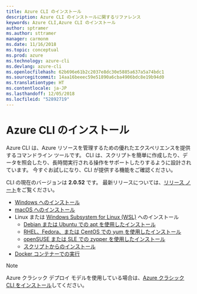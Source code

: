 ```yaml
---
title: Azure CLI のインストール
description: Azure CLI のインストールに関するリファレンス
keywords: Azure CLI,Azure CLI のインストール
author: sptramer
ms.author: sttramer
manager: carmonm
ms.date: 11/16/2018
ms.topic: conceptual
ms.prod: azure
ms.technology: azure-cli
ms.devlang: azure-cli
ms.openlocfilehash: 62b696e61b2c2037e8dc30e5885a637a5a74bdc1
ms.sourcegitcommit: 14aa16beeec59e51890a6cba4906bdc8e19b94d0
ms.translationtype: HT
ms.contentlocale: ja-JP
ms.lasthandoff: 12/05/2018
ms.locfileid: "52892719"
---
```

# <a name="install-the-azure-cli"></a>Azure CLI のインストール

Azure CLI は、Azure リソースを管理するための優れたエクスペリエンスを提供するコマンドライン ツールです。 CLI は、スクリプトを簡単に作成したり、データを照会したり、長時間実行される操作をサポートしたりするように設計されています。 今すぐお試しになり、CLI が提供する機能をご確認ください。

CLI の現在のバージョンは __2.0.52__ です。 最新リリースについては、[リリース ノート](release-notes-azure-cli.md)をご覧ください。

* [Windows へのインストール](install-azure-cli-windows.md)
* [macOS へのインストール](install-azure-cli-macos.md)
* Linux または [Windows Subsystem for Linux (WSL)](/windows/wsl/about) へのインストール
  * [Debian または Ubuntu での apt を使用したインストール](install-azure-cli-apt.md)
  * [RHEL、Fedora、または CentOS での yum を使用したインストール](install-azure-cli-yum.md)
  * [openSUSE または SLE での zypper を使用したインストール](install-azure-cli-zypper.md)
  * [スクリプトからのインストール](install-azure-cli-linux.md)
* [Docker コンテナーでの実行](run-azure-cli-docker.md)

> [!NOTE]
> Azure クラシック デプロイ モデルを使用している場合は、[Azure クラシック CLI をインストール](install-classic-cli.md)してください。
